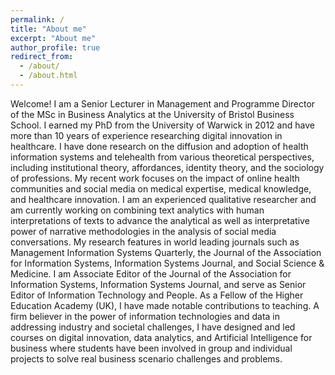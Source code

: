 ```yaml
---
permalink: /
title: "About me"
excerpt: "About me"
author_profile: true
redirect_from: 
  - /about/
  - /about.html
---
```


Welcome! I am a Senior Lecturer in Management and Programme Director of the MSc in Business Analytics at the University of Bristol Business School. I earned my PhD from the University of Warwick in 2012 and have more than 10 years of experience researching digital innovation in healthcare. I have done research on the diffusion and adoption of health information systems and telehealth from various theoretical perspectives, including institutional theory, affordances, identity theory, and the sociology of professions. My recent work focuses on the impact of online health communities and social media on medical expertise, medical knowledge, and healthcare innovation. I am an experienced qualitative researcher and am currently working on combining text analytics with human interpretations of texts to advance the analytical as well as interpretative power of narrative methodologies in the analysis of social media conversations. My research features in world leading journals such as Management Information Systems Quarterly, the Journal of the Association for Information Systems, Information Systems Journal, and Social Science & Medicine. I am Associate Editor of the Journal of the Association for Information Systems, Information Systems Journal, and serve as Senior Editor of Information Technology and People. As a Fellow of the Higher Education Academy (UK), I have made notable contributions to teaching. A firm believer in the power of information technologies and data in addressing industry and societal challenges, I have designed and led courses on digital innovation, data analytics, and Artificial Intelligence for business where students have been involved in group and individual projects to solve real business scenario challenges and problems.